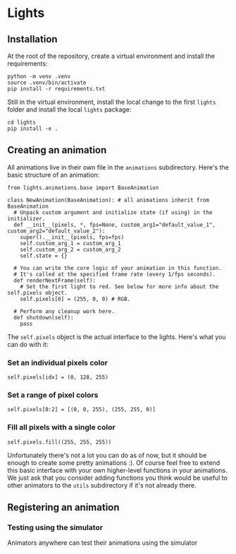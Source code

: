 # Lights

## Installation
At the root of the repository, create a virtual environment and install the requirements:
```
python -m venv .venv
source .venv/bin/activate
pip install -r requirements.txt
```

Still in the virtual environment, install the local change to the first `lights` folder and install the local `lights` package:
```
cd lights
pip install -e .
```

## Creating an animation

All animations live in their own file in the `animations` subdirectory. Here's the basic structure of an animation:
```
from lights.animations.base import BaseAnimation

class NewAnimation(BaseAnimation): # all animations inherit from BaseAnimation
  # Unpack custom argument and initialize state (if using) in the initializer.
  def __init__(pixels, *, fps=None, custom_arg1="default_value_1", custom_arg2="default_value_2"):
    super().__init__(pixels, fps=fps)
    self.custom_arg_1 = custom_arg_1
    self.custom_arg_2 = custom_arg_2
    self.state = {}

  # You can write the core logic of your animation in this function.
  # It's called at the specified frame rate (every 1/fps seconds).
  def renderNextFrame(self):
    # Set the first light to red. See below for more info about the self.pixels object.
    self.pixels[0] = (255, 0, 0) # RGB.

  # Perform any cleanup work here.
  def shutdown(self):
    pass
```

The `self.pixels` object is the actual interface to the lights. Here's what you can do with it:

### Set an individual pixels color
```
self.pixels[idx] = (0, 128, 255)
```

### Set a range of pixel colors
```
self.pixels[0:2] = [(0, 0, 255), (255, 255, 0)]
```

### Fill all pixels with a single color
```
self.pixels.fill((255, 255, 255))
```

Unfortunately there's not a lot you can do as of now, but it should be enough to create some pretty animations :). Of course feel free to extend this basic interface with your own higher-level functions in your animations. We just ask that you consider adding functions you think would be useful to other animators to the `utils` subdirectory if it's not already there. 

## Registering an animation



### Testing using the simulator

Animators anywhere can test their animations using the simulator